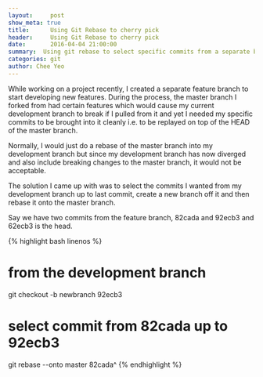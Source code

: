 ```yaml
---
layout:     post
show_meta: true
title:      Using Git Rebase to cherry pick
header:     Using Git Rebase to cherry pick
date:       2016-04-04 21:00:00
summary:  Using git rebase to select specific commits from a separate branch.
categories: git
author: Chee Yeo
---
```


While working on a project recently, I created a separate feature branch to start developing new features. During the process, the master branch I forked from had certain features which would cause my current development branch to break if I pulled from it and yet I needed my specific commits to be brought into it cleanly i.e. to be replayed on top of the HEAD of the master branch.

Normally, I would just do a rebase of the master branch into my development branch but since my development branch has now diverged and also include breaking changes to the master branch, it would not be acceptable.

The solution I came up with was to select the commits I wanted from my development branch up to last commit, create a new branch off it and then rebase it onto the master branch.

Say we have two commits from the feature branch, 82cada and 92ecb3 and 62ecb3 is the head.

{% highlight bash linenos %}
# from the development branch
git checkout -b newbranch 92ecb3

# select commit from 82cada up to 92ecb3
git rebase --onto master 82cada^
{% endhighlight %}

